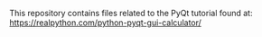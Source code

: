 This repository contains files related to the PyQt tutorial found at: https://realpython.com/python-pyqt-gui-calculator/
